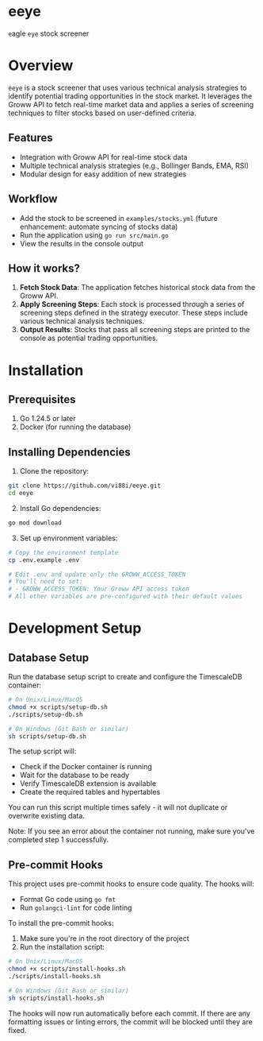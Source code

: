 # eeye
`e`agle `eye` stock screener

# Overview

`eeye` is a stock screener that uses various technical analysis strategies to identify potential trading opportunities in the stock market. It leverages the Groww API to fetch real-time market data and applies a series of screening techniques to filter stocks based on user-defined criteria.

## Features

- Integration with Groww API for real-time stock data
- Multiple technical analysis strategies (e.g., Bollinger Bands, EMA, RSI)
- Modular design for easy addition of new strategies

## Workflow

- Add the stock to be screened in `examples/stocks.yml` (future enhancement: automate syncing of stocks data)
- Run the application using `go run src/main.go`
- View the results in the console output

## How it works?

1. **Fetch Stock Data**: The application fetches historical stock data from the Groww API.
2. **Apply Screening Steps**: Each stock is processed through a series of screening steps defined in the strategy executor. These steps include various technical analysis techniques.
3. **Output Results**: Stocks that pass all screening steps are printed to the console as potential trading opportunities.

# Installation

## Prerequisites

1. Go 1.24.5 or later
2. Docker (for running the database)

## Installing Dependencies

1. Clone the repository:
```bash
git clone https://github.com/vi88i/eeye.git
cd eeye
```

2. Install Go dependencies:
```bash
go mod download
```

3. Set up environment variables:
```bash
# Copy the environment template
cp .env.example .env

# Edit .env and update only the GROWW_ACCESS_TOKEN
# You'll need to set:
# - GROWW_ACCESS_TOKEN: Your Groww API access token
# All other variables are pre-configured with their default values
```

# Development Setup

## Database Setup

Run the database setup script to create and configure the TimescaleDB container:

```bash
# On Unix/Linux/MacOS
chmod +x scripts/setup-db.sh
./scripts/setup-db.sh

# On Windows (Git Bash or similar)
sh scripts/setup-db.sh
```

The setup script will:
- Check if the Docker container is running
- Wait for the database to be ready
- Verify TimescaleDB extension is available
- Create the required tables and hypertables

You can run this script multiple times safely - it will not duplicate or overwrite existing data.

Note: If you see an error about the container not running, make sure you've completed step 1 successfully.

## Pre-commit Hooks

This project uses pre-commit hooks to ensure code quality. The hooks will:
- Format Go code using `go fmt`
- Run `golangci-lint` for code linting

To install the pre-commit hooks:

1. Make sure you're in the root directory of the project
2. Run the installation script:
```bash
# On Unix/Linux/MacOS
chmod +x scripts/install-hooks.sh
./scripts/install-hooks.sh

# On Windows (Git Bash or similar)
sh scripts/install-hooks.sh
```

The hooks will now run automatically before each commit. If there are any formatting issues or linting errors, the commit will be blocked until they are fixed.

